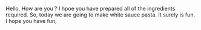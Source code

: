 Hello, How are you ? I hpoe you have prepared all of the ingredients required. So, today we are going to make white sauce pasta. It surely is fun. I hope you have fun,
